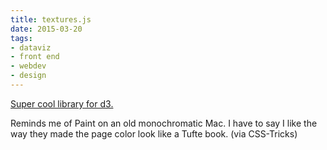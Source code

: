 ```yaml
---
title: textures.js
date: 2015-03-20
tags:
- dataviz
- front end
- webdev
- design
---
```




[Super cool library for d3.](http://riccardoscalco.github.io/textures/)

Reminds me of Paint on an old monochromatic Mac. I have to say I like the way they made the page color look like a Tufte book. (via CSS-Tricks)
